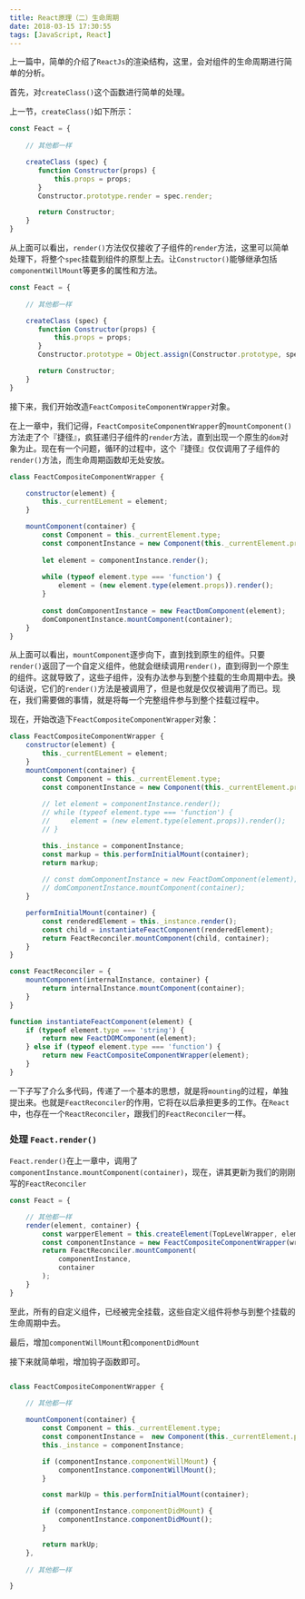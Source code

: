 ```yaml
---
title: React原理（二）生命周期
date: 2018-03-15 17:30:55
tags: [JavaScript, React]
---
```



上一篇中，简单的介绍了`ReactJs`的渲染结构，这里，会对组件的生命周期进行简单的分析。

首先，对`createClass()`这个函数进行简单的处理。



上一节，`createClass()`如下所示：

``` javascript
const Feact = {
    
    // 其他都一样

    createClass (spec) {
       function Constructor(props) {
           this.props = props;
       }
       Constructor.prototype.render = spec.render;

       return Constructor;
    }
}
```

从上面可以看出，`render()`方法仅仅接收了子组件的`render`方法，这里可以简单处理下，将整个`spec`挂载到组件的原型上去。让`Constructor()`能够继承包括`componentWillMount`等更多的属性和方法。

<!-- more -->

``` javascript
const Feact = {
    
    // 其他都一样

    createClass (spec) {
       function Constructor(props) {
           this.props = props;
       }
       Constructor.prototype = Object.assign(Constructor.prototype, spec);

       return Constructor;
    }
}
```

接下来，我们开始改造`FeactCompositeComponentWrapper`对象。


在上一章中，我们记得，`FeactCompositeComponentWrapper`的`mountComponent()`方法走了个『捷径』，疯狂递归子组件的`render`方法，直到出现一个原生的`dom`对象为止。现在有一个问题，循环的过程中，这个『捷径』仅仅调用了子组件的`render()`方法，而生命周期函数却无处安放。

``` javascript
class FeactCompositeComponentWrapper {

    constructor(element) {
        this._currentELement = element;
    }

    mountComponent(container) {
        const Component = this._currentElement.type;
        const componentInstance = new Component(this._currentElement.props);
        
        let element = componentInstance.render();
        
        while (typeof element.type === 'function') {
            element = (new element.type(element.props)).render();
        }
        
        const domComponentInstance = new FeactDomComponent(element);
        domComponentInstance.mountComponent(container);
    }
}

```
从上面可以看出，`mountComponent`逐步向下，直到找到原生的组件。只要`render()`返回了一个自定义组件，他就会继续调用`render()`，直到得到一个原生的组件。这就导致了，这些子组件，没有办法参与到整个挂载的生命周期中去。换句话说，它们的`render()`方法是被调用了，但是也就是仅仅被调用了而已。现在，我们需要做的事情，就是将每一个完整组件参与到整个挂载过程中。


现在，开始改造下`FeactCompositeComponentWrapper`对象：

``` javascript
class FeactCompositeComponentWrapper {
    constructor(element) {
        this._currentELement = element;
    }
    mountComponent(container) {
        const Component = this._currentElement.type;
        const componentInstance = new Component(this._currentElement.props);
        
        // let element = componentInstance.render();
        // while (typeof element.type === 'function') {
        //     element = (new element.type(element.props)).render();
        // }

        this._instance = componentInstance;
        const markup = this.performInitialMount(container);
        return markup;
        
        // const domComponentInstance = new FeactDomComponent(element);
        // domComponentInstance.mountComponent(container);
    }

    performInitialMount(container) {
        const renderedElement = this._instance.render();
        const child = instantiateFeactComponent(renderedElement);
        return FeactReconciler.mountComponent(child, container);        
    }
}

const FeactReconciler = {
    mountComponent(internalInstance, container) {
        return internalInstance.mountComponent(container);
    }
}

function instantiateFeactComponent(element) {
    if (typeof element.type === 'string') {
        return new FeactDOMComponent(element);
    } else if (typeof element.type === 'function') {
        return new FeactCompositeComponentWrapper(element);
    }
}

```

一下子写了介么多代码，传递了一个基本的思想，就是将`mounting`的过程，单独提出来。也就是`FeactReconciler`的作用，它将在以后承担更多的工作。在`React`中，也存在一个`ReactReconciler`，跟我们的`FeactReconciler`一样。

### 处理 `Feact.render()`

`Feact.render()`在上一章中，调用了`componentInstance.mountComponent(container)`，现在，讲其更新为我们的刚刚写的`FeactReconciler`

``` javascript
const Feact = {

    // 其他都一样
    render(element, container) {
        const warpperElement = this.createElement(TopLevelWrapper, element);
        const componentInstance = new FeactCompositeComponentWrapper(wrapperElement);
        return FeactReconciler.mountComponent(
            componentInstance,
            container
        );
    }
}

```
至此，所有的自定义组件，已经被完全挂载，这些自定义组件将参与到整个挂载的生命周期中去。

最后，增加`componentWillMount`和`componentDidMount`

接下来就简单啦，增加钩子函数即可。

``` javascript

class FeactCompositeComponentWrapper {
    
    // 其他都一样

    mountComponent(container) {
        const Component = this._currentElement.type;
        const componentInstance =  new Component(this._currentElement.props);
        this._instance = componentInstance;

        if (componentInstance.componentWillMount) {
            componentInstance.componentWillMount();
        }

        const markUp = this.performInitialMount(container);

        if (componentInstance.componentDidMount) {
            componentInstance.componentDidMount();
        }

        return markUp;
    },
    
    // 其他都一样

}

```